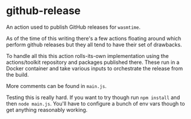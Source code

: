 # github-release

An action used to publish GitHub releases for `wasmtime`.

As of the time of this writing there's a few actions floating around which
perform github releases but they all tend to have their set of drawbacks.

To handle all this this action rolls-its-own implementation using the
actions/toolkit repository and packages published there. These run in a Docker
container and take various inputs to orchestrate the release from the build.

More comments can be found in `main.js`.

Testing this is really hard. If you want to try though run `npm install` and
then `node main.js`. You'll have to configure a bunch of env vars though to get
anything reasonably working.
